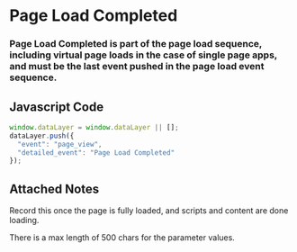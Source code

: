 # Page Load Completed

### Page Load Completed is part of the page load sequence, including virtual page loads in the case of single page apps, and must be the last event pushed in the page load event sequence.

## Javascript Code
```js
window.dataLayer = window.dataLayer || [];
dataLayer.push({
  "event": "page_view",
  "detailed_event": "Page Load Completed"
});
```





## Attached Notes

<p>Record this once the page is fully loaded, and scripts and content are done loading.&nbsp;</p>
<p>There is a max length of 500 chars for the parameter values.</p>
